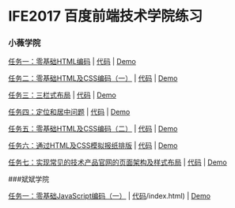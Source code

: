 # IFE2017 百度前端技术学院练习
### 小薇学院
[任务一：零基础HTML编码](http://ife.baidu.com/course/detail/id/90) | [代码](https://github.com/jerofree/IFE2017/blob/master/%E5%B0%8F%E8%96%87%E5%AD%A6%E9%99%A2/%E4%BB%BB%E5%8A%A1%E4%B8%80%EF%BC%9A%E9%9B%B6%E5%9F%BA%E7%A1%80HTML%E7%BC%96%E7%A0%81/index.html) | [Demo](http://116.196.66.72/IFE2017/%E5%B0%8F%E8%96%87%E5%AD%A6%E9%99%A2/%E4%BB%BB%E5%8A%A1%E4%B8%80%EF%BC%9A%E9%9B%B6%E5%9F%BA%E7%A1%80HTML%E7%BC%96%E7%A0%81/)

[任务二：零基础HTML及CSS编码（一）](http://ife.baidu.com/course/detail/id/92) | [代码](https://github.com/jerofree/IFE2017/tree/master/%E5%B0%8F%E8%96%87%E5%AD%A6%E9%99%A2/%E4%BB%BB%E5%8A%A1%E4%BA%8C%EF%BC%9A%E9%9B%B6%E5%9F%BA%E7%A1%80HTML%E5%8F%8ACSS%E7%BC%96%E7%A0%81%EF%BC%88%E4%B8%80%EF%BC%89) | [Demo](http://116.196.66.72/IFE2017/%E5%B0%8F%E8%96%87%E5%AD%A6%E9%99%A2/%E4%BB%BB%E5%8A%A1%E4%BA%8C%EF%BC%9A%E9%9B%B6%E5%9F%BA%E7%A1%80HTML%E5%8F%8ACSS%E7%BC%96%E7%A0%81%EF%BC%88%E4%B8%80%EF%BC%89/)

[任务三：三栏式布局](http://ife.baidu.com/course/detail/id/94) | [代码](https://github.com/jerofree/IFE2017/blob/master/%E5%B0%8F%E8%96%87%E5%AD%A6%E9%99%A2/%E4%BB%BB%E5%8A%A1%E4%B8%89%EF%BC%9A%E4%B8%89%E6%A0%8F%E5%BC%8F%E5%B8%83%E5%B1%80/demo.html) | [Demo](http://116.196.66.72/IFE2017/%E5%B0%8F%E8%96%87%E5%AD%A6%E9%99%A2/%E4%BB%BB%E5%8A%A1%E4%B8%89%EF%BC%9A%E4%B8%89%E6%A0%8F%E5%BC%8F%E5%B8%83%E5%B1%80/demo.html)

[任务四：定位和居中问题](http://ife.baidu.com/course/detail/id/95) | [代码](https://github.com/jerofree/IFE2017/blob/master/%E5%B0%8F%E8%96%87%E5%AD%A6%E9%99%A2/%E4%BB%BB%E5%8A%A1%E5%9B%9B%EF%BC%9A%E5%AE%9A%E4%BD%8D%E5%92%8C%E5%B1%85%E4%B8%AD%E9%97%AE%E9%A2%98/index.html) | [Demo](http://116.196.66.72/IFE2017/%E5%B0%8F%E8%96%87%E5%AD%A6%E9%99%A2/%E4%BB%BB%E5%8A%A1%E5%9B%9B%EF%BC%9A%E5%AE%9A%E4%BD%8D%E5%92%8C%E5%B1%85%E4%B8%AD%E9%97%AE%E9%A2%98/)

[任务五：零基础HTML及CSS编码（二）](http://ife.baidu.com/course/detail/id/96) | [代码](https://github.com/jerofree/IFE2017/blob/master/%E5%B0%8F%E8%96%87%E5%AD%A6%E9%99%A2/%E4%BB%BB%E5%8A%A1%E4%BA%94%EF%BC%9A%E9%9B%B6%E5%9F%BA%E7%A1%80HTML%E5%8F%8ACSS%E7%BC%96%E7%A0%81%EF%BC%88%E4%BA%8C%EF%BC%89/index.html) | [Demo](http://116.196.66.72/IFE2017/%E5%B0%8F%E8%96%87%E5%AD%A6%E9%99%A2/%E4%BB%BB%E5%8A%A1%E4%BA%94%EF%BC%9A%E9%9B%B6%E5%9F%BA%E7%A1%80HTML%E5%8F%8ACSS%E7%BC%96%E7%A0%81%EF%BC%88%E4%BA%8C%EF%BC%89/)

[任务六：通过HTML及CSS模拟报纸排版](http://ife.baidu.com/course/detail/id/99) | [代码](https://github.com/jerofree/IFE2017/blob/master/%E5%B0%8F%E8%96%87%E5%AD%A6%E9%99%A2/%E4%BB%BB%E5%8A%A1%E5%85%AD%EF%BC%9A%E9%80%9A%E8%BF%87HTML%E5%8F%8ACSS%E6%A8%A1%E6%8B%9F%E6%8A%A5%E7%BA%B8%E6%8E%92%E7%89%88/index.html) | [Demo](http://116.196.66.72/IFE2017/%E5%B0%8F%E8%96%87%E5%AD%A6%E9%99%A2/%E4%BB%BB%E5%8A%A1%E5%85%AD%EF%BC%9A%E9%80%9A%E8%BF%87HTML%E5%8F%8ACSS%E6%A8%A1%E6%8B%9F%E6%8A%A5%E7%BA%B8%E6%8E%92%E7%89%88/)

[任务七：实现常见的技术产品官网的页面架构及样式布局](http://ife.baidu.com/course/detail/id/102) | [代码](https://github.com/jerofree/IFE2017/blob/master/%E5%B0%8F%E8%96%87%E5%AD%A6%E9%99%A2/%E4%BB%BB%E5%8A%A1%E4%B8%83%EF%BC%9A%E5%AE%9E%E7%8E%B0%E5%B8%B8%E8%A7%81%E7%9A%84%E6%8A%80%E6%9C%AF%E4%BA%A7%E5%93%81%E5%AE%98%E7%BD%91%E7%9A%84%E9%A1%B5%E9%9D%A2%E6%9E%B6%E6%9E%84%E5%8F%8A%E6%A0%B7%E5%BC%8F%E5%B8%83%E5%B1%80/index.html) | [Demo](http://116.196.66.72/IFE2017/%E5%B0%8F%E8%96%87%E5%AD%A6%E9%99%A2/%E4%BB%BB%E5%8A%A1%E4%B8%83%EF%BC%9A%E5%AE%9E%E7%8E%B0%E5%B8%B8%E8%A7%81%E7%9A%84%E6%8A%80%E6%9C%AF%E4%BA%A7%E5%93%81%E5%AE%98%E7%BD%91%E7%9A%84%E9%A1%B5%E9%9D%A2%E6%9E%B6%E6%9E%84%E5%8F%8A%E6%A0%B7%E5%BC%8F%E5%B8%83%E5%B1%80/)

###斌斌学院

[任务一：零基础JavaScript编码（一）](http://ife.baidu.com/course/detail/id/10) | [代码](https://github.com/jerofree/IFE2017/blob/master/%E6%96%8C%E6%96%8C%E5%AD%A6%E9%99%A2/%E4%BB%BB%E5%8A%A1%E4%B8%80%EF%BC%9A%E9%9B%B6%E5%9F%BA%E7%A1%80JavaScript%E7%BC%96%E7%A0%81%EF%BC%88%E4%B8%80)/index.html) | [Demo](http://116.196.66.72/IFE2017/%E6%96%8C%E6%96%8C%E5%AD%A6%E9%99%A2/%E4%BB%BB%E5%8A%A1%E4%B8%80%EF%BC%9A%E9%9B%B6%E5%9F%BA%E7%A1%80JavaScript%E7%BC%96%E7%A0%81%EF%BC%88%E4%B8%80/)









